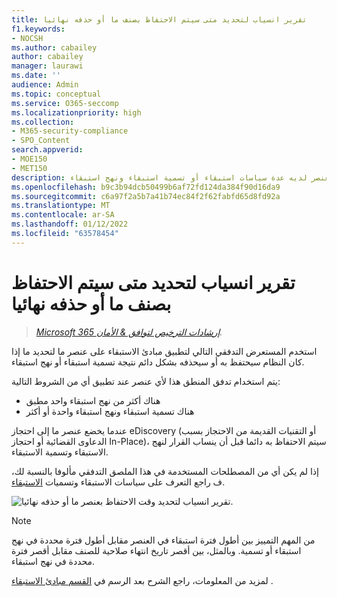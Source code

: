 ```yaml
---
title: تقرير انسياب لتحديد متى سيتم الاحتفاظ بصنف ما أو حذفه نهائيا
f1.keywords:
- NOCSH
ms.author: cabailey
author: cabailey
manager: laurawi
ms.date: ''
audience: Admin
ms.topic: conceptual
ms.service: O365-seccomp
ms.localizationpriority: high
ms.collection:
- M365-security-compliance
- SPO_Content
search.appverid:
- MOE150
- MET150
description: استخدام جدول انسياب لتحديد النتيجة عندما يكون العنصر لديه عدة سياسات استبقاء أو تسمية استبقاء ونهج استبقاء
ms.openlocfilehash: b9c3b94dcb50499b6af72fd124da384f90d16da9
ms.sourcegitcommit: c6a97f2a5b7a41b74ec84f2f62fabfd65d8fd92a
ms.translationtype: MT
ms.contentlocale: ar-SA
ms.lasthandoff: 01/12/2022
ms.locfileid: "63578454"
---
```

# <a name="flowchart-to-determine-when-an-item-will-be-retained-or-permanently-deleted"></a>تقرير انسياب لتحديد متى سيتم الاحتفاظ بصنف ما أو حذفه نهائيا

>*[Microsoft 365 إرشادات الترخيص لتوافق & الأمان](/office365/servicedescriptions/microsoft-365-service-descriptions/microsoft-365-tenantlevel-services-licensing-guidance/microsoft-365-security-compliance-licensing-guidance).*

استخدم المستعرض التدفقي التالي لتطبيق مبادئ الاستبقاء على عنصر ما لتحديد ما إذا كان النظام سيحتفظ به أو سيحذفه بشكل دائم نتيجة تسمية استبقاء أو نهج استبقاء.[](retention.md#the-principles-of-retention-or-what-takes-precedence)

يتم استخدام تدفق المنطق هذا لأي عنصر عند تطبيق أي من الشروط التالية:

- هناك أكثر من نهج استبقاء واحد مطبق
- هناك تسمية استبقاء ونهج استبقاء واحدة أو أكثر

عندما يخضع عنصر ما إلى احتجاز eDiscovery (أو التقنيات القديمة من الاحتجاز بسبب الدعاوى القضائية أو احتجاز In-Place)، سيتم الاحتفاظ به دائما قبل أن ينساب القرار لنهج الاستبقاء وتسمية الاستبقاء.

إذا لم يكن أي من المصطلحات المستخدمة في هذا الملصق التدفقي مألوفا بالنسبة لك، ف راجع التعرف على سياسات الاستبقاء وتسميات [الاستبقاء](retention.md).


   ![تقرير انسياب لتحديد وقت الاحتفاظ بعنصر ما أو حذفه نهائيا.](../media/retention-flowchart.svg)

> [!NOTE]
> من المهم التمييز بين أطول فترة استبقاء في العنصر مقابل أطول فترة محددة في نهج استبقاء أو تسمية. وبالمثل، بين أقصر تاريخ انتهاء صلاحية للصنف مقابل أقصر فترة محددة في نهج استبقاء.
> 
> لمزيد من المعلومات، راجع الشرح بعد الرسم في [القسم مبادئ الاستبقاء](retention.md#the-principles-of-retention-or-what-takes-precedence) .
